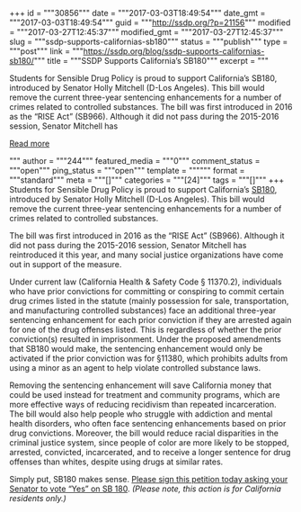 +++
id = """30856"""
date = """2017-03-03T18:49:54"""
date_gmt = """2017-03-03T18:49:54"""
guid = """http://ssdp.org/?p=21156"""
modified = """2017-03-27T12:45:37"""
modified_gmt = """2017-03-27T12:45:37"""
slug = """ssdp-supports-californias-sb180"""
status = """publish"""
type = """post"""
link = """https://ssdp.org/blog/ssdp-supports-californias-sb180/"""
title = """SSDP Supports California&#8217;s SB180"""
excerpt = """<p>Students for Sensible Drug Policy is proud to support California’s SB180, introduced by Senator Holly Mitchell (D-Los Angeles). This bill would remove the current three-year sentencing enhancements for a number of crimes related to controlled substances. The bill was first introduced in 2016 as the “RISE Act” (SB966). Although it did not pass during the 2015-2016 session, Senator Mitchell has</p>
<div class="h10"></div>
<p><a class="more-link2 flat" href="https://ssdp.org/blog/ssdp-supports-californias-sb180/">Read more</a></p>
"""
author = """244"""
featured_media = """0"""
comment_status = """open"""
ping_status = """open"""
template = """"""
format = """standard"""
meta = """[]"""
categories = """[24]"""
tags = """[]"""
+++
<span style="font-weight: 400;">Students for Sensible Drug Policy is proud to support California’s </span><a href="http://leginfo.legislature.ca.gov/faces/billNavClient.xhtml?bill_id=201720180SB180"><span style="font-weight: 400;">SB180</span></a><span style="font-weight: 400;">, introduced by Senator Holly Mitchell (D-Los Angeles). This bill would remove the current three-year sentencing enhancements for a number of crimes related to controlled substances.</span>

The bill was first introduced in 2016 as the “RISE Act” (SB966). Although it did not pass during the 2015-2016 session, Senator Mitchell has reintroduced it this year, and many social justice organizations have come out in support of the measure.

Under current law (California Health &amp; Safety Code § 11370.2), individuals who have prior convictions for committing or conspiring to commit certain drug crimes listed in the statute (mainly possession for sale, transportation, and manufacturing controlled substances) face an additional three-year sentencing enhancement for each prior conviction if they are arrested again for one of the drug offenses listed. This is regardless of whether the prior conviction(s) resulted in imprisonment. Under the proposed amendments that SB180 would make, the sentencing enhancement would only be activated if the prior conviction was for §11380, which prohibits adults from using a minor as an agent to help violate controlled substance laws.

<span style="font-weight: 400;">Removing the sentencing enhancement will save California money that could be used instead for treatment and community programs, which are more effective ways of reducing recidivism than repeated incarceration. The bill would also help people who struggle with addiction and mental health disorders, who often face sentencing enhancements based on prior drug convictions. Moreover, the bill would reduce racial disparities in the criminal justice system, since people of color are more likely to be stopped, arrested, convicted, incarcerated, and to receive a longer sentence for drug offenses than whites, despite using drugs at similar rates.</span>

<span style="font-weight: 400;">Simply put, SB180 makes sense. <a href="https://www.change.org/p/california-state-senate-california-state-senators-vote-yes-on-the-rise-act">Please sign this petition today asking your Senator to vote &#8220;Yes&#8221; on SB 180</a>. <em>(Please note, this action is for California residents only.)</em></span>

